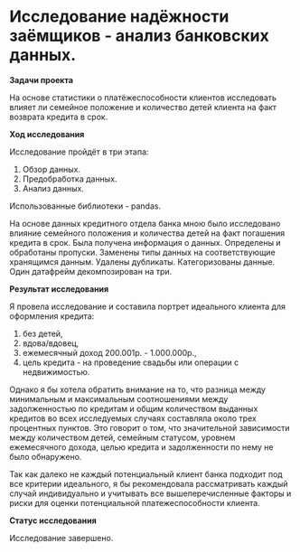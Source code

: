 # Исследование надёжности заёмщиков - анализ банковских данных.

**Задачи проекта** 

На основе статистики о платёжеспособности клиентов исследовать влияет ли семейное положение и количество детей клиента на факт возврата кредита в срок.

**Ход исследования**

Исследование пройдёт в три этапа:

1. Обзор данных.
2. Предобработка данных.
3. Анализ данных.

Использованные библиотеки - pandas.

На основе данных кредитного отдела банка мною было исследовано влияние семейного положения и количества детей на факт погашения кредита в срок. Была получена информация о данных. Определены и обработаны пропуски. Заменены типы данных на соответствующие хранящимся данным. Удалены дубликаты. Категоризованы данные. Один датафрейм декомпозирован на три.

**Результат исследования**

Я провела исследование и составила портрет идеального клиента для оформления кредита:

1. без детей,
2. вдова/вдовец,
3. ежемесячный доход 200.001р. - 1.000.000р.,
4. цель кредита - на проведение свадьбы или операции с недвижимостью.

Однако я бы хотела обратить внимание на то, что разница между минимальным и максимальным соотношениями между задолженностью по кредитам и общим количеством выданных кредитов во всех исследуемых случаях составляла около трех процентных пунктов. Это говорит о том, что значительной зависимости между количеством детей, семейным статусом, уровнем ежемесячного дохода, целью кредита и задолженности по нему не было обнаружено.

Так как далеко не каждый потенциальный клиент банка подходит под все критерии идеального, я бы рекомендовала рассматривать каждый случай индивидуально и учитывать все вышеперечисленные факторы и риски для оценки потенциальной платежеспособности клиента.

**Статус исследования**

Исследование завершено.
